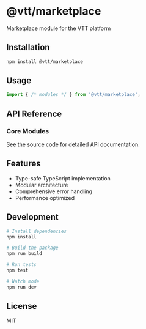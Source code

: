# @vtt/marketplace

Marketplace module for the VTT platform

## Installation

```bash
npm install @vtt/marketplace
```

## Usage

```typescript
import { /* modules */ } from '@vtt/marketplace';
```

## API Reference

### Core Modules

See the source code for detailed API documentation.

## Features

- Type-safe TypeScript implementation
- Modular architecture
- Comprehensive error handling
- Performance optimized

## Development

```bash
# Install dependencies
npm install

# Build the package
npm run build

# Run tests
npm test

# Watch mode
npm run dev
```

## License

MIT

